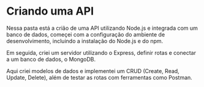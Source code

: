 # Criando uma API 

Nessa pasta está a crião de uma API utilizando Node.js e integrada com um banco de dados, começei com a configuração do ambiente de desenvolvimento, incluindo a instalação do Node.js e do npm.  

Em seguida, criei um servidor utilizando o Express, definir rotas e conectar a um banco de dados, o MongoDB.

Aqui criei modelos de dados e implementei um CRUD (Create, Read, Update, Delete), além de testar as rotas com ferramentas como Postman. 
